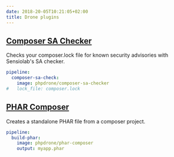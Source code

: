 ```yaml
---
date: 2018-20-05T10:21:05+02:00
title: Drone plugins
---
```


## [Composer SA Checker](composer-sa-checker)

Checks your composer.lock file for known security advisories with Sensiolab's SA checker.

```yaml
pipeline:
  composer-sa-check:
    image: phpdrone/composer-sa-checker
#   lock_file: composer.lock
```

## [PHAR Composer](phar-composer)

Creates a standalone PHAR file from a composer project.

```yaml
pipeline:
  build-phar:
    image: phpdrone/phar-composer
    output: myapp.phar
```

